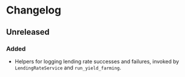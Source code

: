 # Changelog

## Unreleased
### Added
- Helpers for logging lending rate successes and failures, invoked by `LendingRateService` and `run_yield_farming`.
